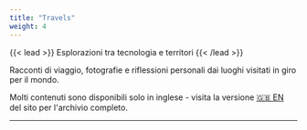```yaml
---
title: "Travels"
weight: 4
---
```


{{< lead >}}
Esplorazioni tra tecnologia e territori
{{< /lead >}}

Racconti di viaggio, fotografie e riflessioni personali dai luoghi visitati in giro per il mondo.

Molti contenuti sono disponibili solo in inglese - visita la versione [🇬🇧 EN](/en) del sito per l'archivio completo.

---